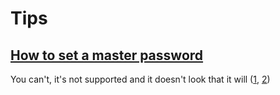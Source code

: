 # Tips

## [How to set a master password](https://forum.k9mail.app/t/password-protection-for-launch-of-k9/6871/11)

You can't, it's not supported and it doesn't look that it will ([1](https://forum.k9mail.app/t/password-protection-for-launch-of-k9/6871/11), [2](https://forum.k9mail.app/t/can-i-password-protect-app-on-startup/6755/6))
